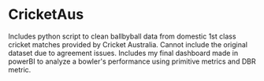 # CricketAus
Includes python script to clean ballbyball data from domestic 1st class cricket matches provided by Cricket Australia. Cannot include the original dataset due to agreement issues. 
Includes my final dashboard made in powerBI to analyze a bowler's performance using primitive metrics and DBR metric.
